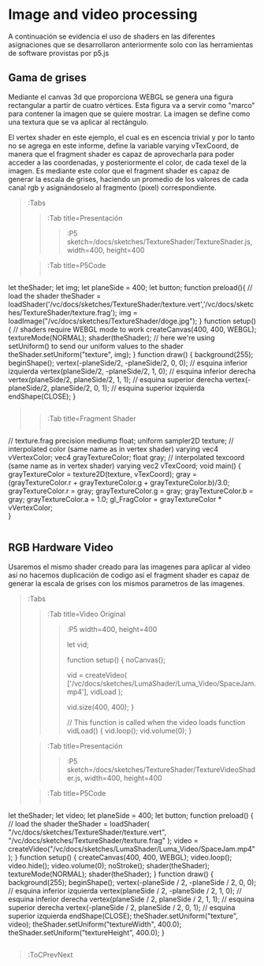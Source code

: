 # Image and video processing


A continuación se evidencia el uso de shaders en las diferentes asignaciones que se desarrollaron anteriormente solo con las herramientas de software provistas por p5.js

## Gama de grises

Mediante el canvas 3d que proporciona WEBGL se genera una figura rectangular a partir de cuatro vértices. Esta figura va a servir como "marco" para contener la imagen que se quiere mostrar. La imagen se define como una textura que se va aplicar al rectángulo.

El vertex shader en este ejemplo, el cual es en escencia trivial y por lo tanto no se agrega en este informe, define la variable varying vTexCoord, de manera que el fragment shader es capaz de aprovecharla para poder acceder a las coordenadas, y posteriormente el color, de cada texel de la imagen. Es mediante este color que el fragment shader es capaz de generar la escala de grises, haciendo un promedio de los valores de cada canal rgb y asignándoselo al fragmento (pixel) correspondiente.

> :Tabs
> > :Tab title=Presentación
> > >
> > > :P5 sketch=/docs/sketches/TextureShader/TextureShader.js, width=400, height=400
>
> > :Tab title=P5Code
> >
> > ```js
let theShader;
let img;
let planeSide = 400;
let button;
function preload(){
  // load the shader
  theShader = loadShader('/vc/docs/sketches/TextureShader/texture.vert','/vc/docs/sketches/TextureShader/texture.frag');
  img = loadImage("/vc/docs/sketches/TextureShader/doge.jpg");
}
function setup() {
  // shaders require WEBGL mode to work
  createCanvas(400, 400, WEBGL);
  textureMode(NORMAL);
  shader(theShader);
  // here we're using setUniform() to send our uniform values to the shader
  theShader.setUniform("texture", img);
}
function draw() {
  background(255);
  beginShape();
  vertex(-planeSide/2, -planeSide/2, 0, 0); // esquina inferior izquierda
  vertex(planeSide/2, -planeSide/2, 1, 0); // esquina inferior derecha
  vertex(planeSide/2, planeSide/2, 1, 1); // esquina superior derecha
  vertex(-planeSide/2, planeSide/2, 0, 1); // esquina superior izquierda
  endShape(CLOSE);
}
> > ```
>
> > :Tab title=Fragment Shader
> >
> > ```glsl
// texture.frag 
precision mediump float;
uniform sampler2D texture;
// interpolated color (same name as in vertex shader)
varying vec4 vVertexColor;
vec4 grayTextureColor;
float gray;
// interpolated texcoord (same name as in vertex shader)
varying vec2 vTexCoord;
void main() {
  grayTextureColor = texture2D(texture, vTexCoord);
  gray = (grayTextureColor.r + grayTextureColor.g + grayTextureColor.b)/3.0;
  grayTextureColor.r = gray;
  grayTextureColor.g = gray;
  grayTextureColor.b = gray;
  grayTextureColor.a = 1.0;
  gl_FragColor = grayTextureColor * vVertexColor;  
}
> > ```

## RGB Hardware Video

Usaremos el mismo shader creado para las imagenes para aplicar al video así no hacemos duplicación de codigo así el fragment shader es capaz de generar la escala de grises con los mismos parametros de las imagenes.

> :Tabs
> > :Tab title=Video Original
> > >
> > > :P5 width=400, height=400
> > >
> > > let vid;
> > >
> > > function setup() {
> > >  noCanvas();
> > >
> > >  vid = createVideo(
> > >    ['/vc/docs/sketches/LumaShader/Luma_Video/SpaceJam.mp4'],
> > >    vidLoad
> > >  );
> > >
> > >  vid.size(400, 400);
> > >}
> > >
> > >// This function is called when the video loads
> > > function vidLoad() {
> > >  vid.loop();
> > >  vid.volume(0);
> > >} 
>
> > :Tab title=Presentación
> > >
> > > :P5 sketch=/docs/sketches/TextureShader/TextureVideoShader.js, width=400, height=400
>
> > :Tab title=P5Code
> >
> > ```js
let theShader;
let video;
let planeSide = 400;
let button;
function preload() {
  // load the shader
  theShader = loadShader(
    "/vc/docs/sketches/TextureShader/texture.vert",
    "/vc/docs/sketches/TextureShader/texture.frag"
  );
  video = createVideo("/vc/docs/sketches/LumaShader/Luma_Video/SpaceJam.mp4");
}
function setup() {
  createCanvas(400, 400, WEBGL);
  video.loop();
  video.hide();
  video.volume(0);
  noStroke();
  shader(theShader);
  textureMode(NORMAL);
  shader(theShader);
}
function draw() {
  background(255);
  beginShape();
  vertex(-planeSide / 2, -planeSide / 2, 0, 0); // esquina inferior izquierda
  vertex(planeSide / 2, -planeSide / 2, 1, 0); // esquina inferior derecha
  vertex(planeSide / 2, planeSide / 2, 1, 1); // esquina superior derecha
  vertex(-planeSide / 2, planeSide / 2, 0, 1); // esquina superior izquierda
  endShape(CLOSE);
  theShader.setUniform("texture", video);
  theShader.setUniform("textureWidth", 400.0);
  theShader.setUniform("textureHeight", 400.0);
}
> > ```
>

> :ToCPrevNext